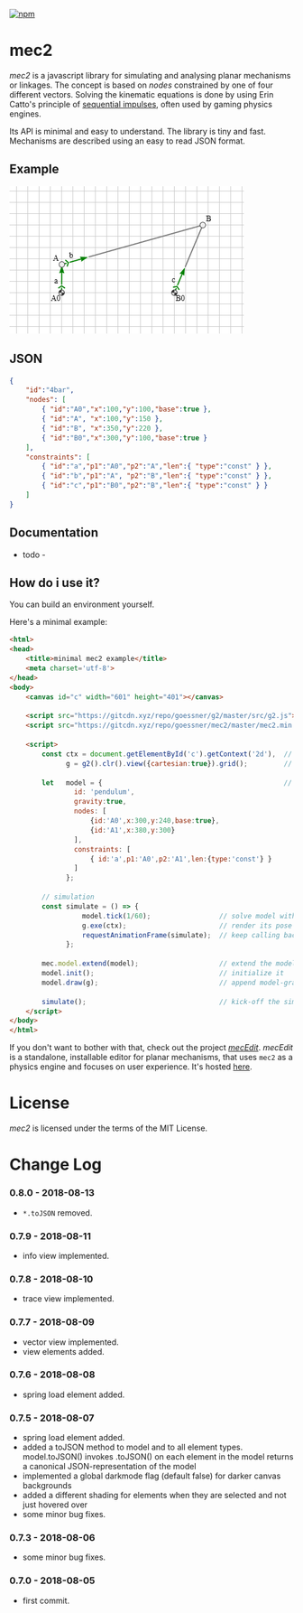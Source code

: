 [![npm](https://img.shields.io/npm/v/mec2.svg)](https://www.npmjs.com/package/mec2)

# mec2

*mec2* is a javascript library for simulating and analysing planar mechanisms or linkages. The concept is based on *nodes* constrained by one of four different vectors. Solving the kinematic equations is done by using Erin Catto's principle of [sequential impulses](http://box2d.org/downloads/), often used by gaming physics engines.

Its API is minimal and easy to understand. The library is tiny and fast. Mechanisms are described using an easy to read JSON format.

## Example

![first](./img/4bar.gif)

## JSON

```json
{
    "id":"4bar",
    "nodes": [
        { "id":"A0","x":100,"y":100,"base":true },
        { "id":"A", "x":100,"y":150 },
        { "id":"B", "x":350,"y":220 },
        { "id":"B0","x":300,"y":100,"base":true }
    ],
    "constraints": [
        { "id":"a","p1":"A0","p2":"A","len":{ "type":"const" } },
        { "id":"b","p1":"A", "p2":"B","len":{ "type":"const" } },
        { "id":"c","p1":"B0","p2":"B","len":{ "type":"const" } }
    ]
}
```

## Documentation

- todo -

## How do i use it?
You can build an environment yourself.

Here's a minimal example:


```html
<html>
<head>
    <title>minimal mec2 example</title>
    <meta charset='utf-8'>
</head>
<body>
    <canvas id="c" width="601" height="401"></canvas>

    <script src="https://gitcdn.xyz/repo/goessner/g2/master/src/g2.js"></script>
    <script src="https://gitcdn.xyz/repo/goessner/mec2/master/mec2.min.js"></script>

    <script>
        const ctx = document.getElementById('c').getContext('2d'),  // the canvas-context
              g = g2().clr().view({cartesian:true}).grid();         // a g2 graphics-object
        
        let   model = {                                             // your model
                id: 'pendulum',
                gravity:true,
                nodes: [
                    {id:'A0',x:300,y:240,base:true},
                    {id:'A1',x:380,y:300}
                ],
                constraints: [
                    { id:'a',p1:'A0',p2:'A1',len:{type:'const'} }
                ]
              };
          
        // simulation
        const simulate = () => {       
                  model.tick(1/60);                 // solve model with fixed stepping
                  g.exe(ctx);                       // render its pose on the canvas
                  requestAnimationFrame(simulate);  // keep calling back
              };

        mec.model.extend(model);                    // extend the model
        model.init();                               // initialize it
        model.draw(g);                              // append model-graphics to graphics-obj  

        simulate();                                 // kick-off the simulation
    </script>
</body>
</html>
```

If you don't want to bother with that, check out the project [_mecEdit_](https://github.com/jauhl/mecEdit "mecEdit on GitHub"). _mecEdit_ is a standalone, installable editor for planar mechanisms, that uses `mec2` as a physics engine and focuses on user experience. It's hosted [here](https://jauhl.github.io/mecEdit/mecEdit.html "mecEdit").

# License
*mec2* is licensed under the terms of the MIT License.

# Change Log

### 0.8.0 - 2018-08-13

* `*.toJSON` removed.

### 0.7.9 - 2018-08-11

* info view implemented.

### 0.7.8 - 2018-08-10

* trace view implemented.

### 0.7.7 - 2018-08-09

* vector view implemented.
* view elements added.

### 0.7.6 - 2018-08-08

* spring load element added.

### 0.7.5 - 2018-08-07

* spring load element added.
* added a toJSON method to model and to all element types. model.toJSON() invokes .toJSON() on each element in the model returns a canonical JSON-representation of the model
* implemented a global darkmode flag (default false) for darker canvas backgrounds
* added a different shading for elements when they are selected and not just hovered over
* some minor bug fixes.

### 0.7.3 - 2018-08-06

* some minor bug fixes.

### 0.7.0 - 2018-08-05

* first commit.
